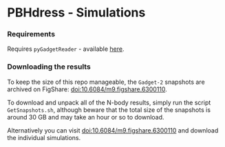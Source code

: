 # PBHdress - Simulations



### Requirements

Requires `pyGadgetReader` - available [here](http://ascl.net/1411.001).

### Downloading the results

To keep the size of this repo manageable, the `Gadget-2` snapshots are archived on FigShare: [doi:10.6084/m9.figshare.6300110](https://doi.org/10.6084/m9.figshare.6300110).

To download and unpack all of the N-body results, simply run the script `GetSnapshots.sh`, although beware that the total size of the snapshots is around 30 GB and may take an hour or so to download. 

Alternatively you can visit [doi:10.6084/m9.figshare.6300110](https://doi.org/10.6084/m9.figshare.6300110) and download the individual simulations.

